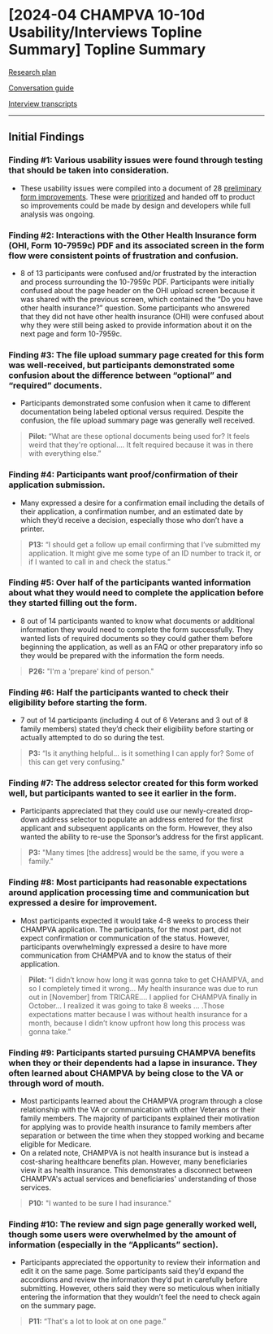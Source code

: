 # **[2024-04 CHAMPVA 10-10d Usability/Interviews Topline Summary] Topline Summary**

[Research plan](https://github.com/department-of-veterans-affairs/va.gov-team/blob/master/products/health-care/champva/1010D/research/users/Usability-Accessibility%20Test%20(April)/Research%20Plan.md)

[Conversation guide](https://github.com/department-of-veterans-affairs/va.gov-team/blob/master/products/health-care/champva/1010D/research/users/Usability-Accessibility%20Test%20(April)/Conversation%20Guide.md)

[Interview transcripts](https://dvagov.sharepoint.com/:f:/r/sites/vaivc/Shared%20Documents/Forms%20Modernization/10-10D%20(Champ%20VA%20application)/Research/10-10d%20Transcripts?csf=1&web=1&e=BIuLkC)


---

## **Initial Findings**

### Finding #1: Various usability issues were found through testing that should be taken into consideration.

* These usability issues were compiled into a document of 28 [preliminary form improvements](https://github.com/department-of-veterans-affairs/va.gov-team/blob/master/products/health-care/champva/1010D/research/users/Usability-Accessibility%20Test%20(April)/preliminary-form-improvements.md). These were [prioritized](https://app.mural.co/t/departmentofveteransaffairs9999/m/departmentofveteransaffairs9999/1715951140109/d758e4e23ffc505d822726cd4ca660ea4c2a1d67?sender=u3844370d13a440a7859d3526) and handed off to product so improvements could be made by design and developers while full analysis was ongoing. 

### Finding #2: Interactions with the Other Health Insurance form (OHI, Form 10-7959c) PDF and its associated screen in the form flow were consistent points of frustration and confusion.

* 8 of 13 participants were confused and/or frustrated by the interaction and process surrounding the 10-7959c PDF. Participants were initially confused about the page header on the OHI upload screen because it was shared with the previous screen, which contained the “Do you have other health insurance?” question. Some participants who answered that they did not have other health insurance (OHI) were confused about why they were still being asked to provide information about it on the next page and form 10-7959c. 

### Finding #3: The file upload summary page created for this form was well-received, but participants demonstrated some confusion about the difference between “optional” and “required” documents. 

* Participants demonstrated some confusion when it came to different documentation being labeled optional versus required. Despite the confusion, the file upload summary page was generally well received.

> **Pilot:** “What are these optional documents being used for? It feels weird that they're optional…. It felt required because it was in there with everything else.”

### Finding #4: Participants want proof/confirmation of their application submission.

* Many expressed a desire for a confirmation email including the details of their application, a confirmation number, and an estimated date by which they’d receive a decision, especially those who don’t have a printer.

> **P13:** “I should get a follow up email confirming that I’ve submitted my application. It might give me some type of an ID number to track it, or if I wanted to call in and check the status.”

### Finding #5: Over half of the participants wanted information about what they would need to complete the application before they started filling out the form.

* 8 out of 14 participants wanted to know what documents or additional information they would need to complete the form successfully. They wanted lists of required documents so they could gather them before beginning the application, as well as an FAQ or other preparatory info so they would be prepared with the information the form needs.

> **P26:** "I'm a 'prepare' kind of person." 

### Finding #6: Half the participants wanted to check their eligibility before starting the form.

* 7 out of 14 participants (including 4 out of 6 Veterans and 3 out of 8 family members) stated they’d check their eligibility before starting or actually attempted to do so during the test. 

> **P3:** “Is it anything helpful... is it something I can apply for? Some of this can get very confusing."

### Finding #7: The address selector created for this form worked well, but participants wanted to see it earlier in the form. 

* Participants appreciated that they could use our newly-created drop-down address selector to populate an address entered for the first applicant and subsequent applicants on the form. However, they also wanted the ability to re-use the Sponsor’s address for the first applicant. 

> **P3:** "Many times [the address] would be the same, if you were a family."

### Finding #8: Most participants had reasonable expectations around application processing time and communication but expressed a desire for improvement.

* Most participants expected it would take 4-8 weeks to process their CHAMPVA application. The participants, for the most part, did not expect confirmation or communication of the status.  However, participants overwhelmingly expressed a desire to have more communication from CHAMPVA and to know the status of their application.

> **Pilot:** “I didn’t know how long it was gonna take to get CHAMPVA, and so I completely timed it wrong… My health insurance was due to run out in [November] from TRICARE…. I applied for CHAMPVA finally in October… I realized it was going to take 8 weeks ... .Those expectations matter because I was without health insurance for a month, because I didn’t know upfront how long this process was gonna take.”

### Finding #9: Participants started pursuing CHAMPVA benefits when they or their dependents had a lapse in insurance. They often learned about CHAMPVA  by being close to the VA or through word of mouth.

* Most participants learned about the CHAMPVA program through a close relationship with the VA or communication with other Veterans or their family members. The majority of participants explained their motivation for applying was to provide health insurance to family members after separation or between the time when they stopped working and became eligible for Medicare.
* On a related note, CHAMPVA is not health insurance but is instead a cost-sharing healthcare benefits plan. However, many beneficiaries view it as health insurance. This demonstrates a disconnect between CHAMPVA's actual services and beneficiaries' understanding of those services.

> **P10:** "I wanted to be sure I had insurance."

### Finding #10: The review and sign page generally worked well, though some users were overwhelmed by the amount of information (especially in the “Applicants” section). 

* Participants appreciated the opportunity to review their information and edit it on the same page. Some participants said they’d expand the accordions and review the information they’d put in carefully before submitting. However, others said they were so meticulous when initially entering the information that they wouldn’t feel the need to check again on the summary page.

> **P11:** “That's a lot to look at on one page.”
